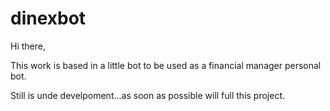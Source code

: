 # dinexbot

Hi there,

This work is based in a little bot to be used as a financial manager personal bot.

Still is unde develpoment...as soon as possible will full this project.